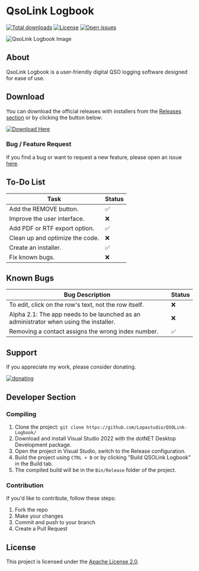 # QsoLink Logbook

[![Total downloads](https://img.shields.io/github/downloads/Lopastudio/QSOLink-Logbook/total)](https://github.com/Lopastudio/QSOLink-Logbook/releases)
[![License](https://img.shields.io/github/license/Lopastudio/QSOLink-Logbook)](https://github.com/Lopastudio/QSOLink-Logbook/blob/master/LICENSE)
[![Open issues](https://img.shields.io/github/issues/Lopastudio/QSOLink-Logbook)](https://github.com/Lopastudio/QSOLink-Logbook/issues)

![QsoLink Logbook Image](https://lopastudio.sk/img/QSOLinkLogBook.png)

## About

QsoLink Logbook is a user-friendly digital QSO logging software designed for ease of use.

## Download

You can download the official releases with installers from the [Releases section](https://github.com/Lopastudio/QSOLink-Logbook/releases) or by clicking the button below:

[![Download Here](https://github.com/Lopastudio/QSOLink-Logbook/releases)](https://github.com/Lopastudio/QSOLink-Logbook/releases)

### Bug / Feature Request

If you find a bug or want to request a new feature, please open an issue [here](https://github.com/Lopastudio/QSOLink-Logbook/issues/new).

## To-Do List

| Task                                           | Status |
| ---------------------------------------------- | ------ |
| Add the REMOVE button.                         | ✅     |
| Improve the user interface.                    | ❌     |
| Add PDF or RTF export option.                  | ✅     |
| Clean up and optimize the code.                | ❌     |
| Create an installer.                           | ✅     |
| Fix known bugs.                                | ❌     |

## Known Bugs

| Bug Description                                | Status |
| ---------------------------------------------- | ------ |
| To edit, click on the row's text, not the row itself. |❌      |
| Alpha 2.1: The app needs to be launched as an administrator when using the installer. | ❌   |
| Removing a contact assigns the wrong index number. | ✅     |


## Support

If you appreciate my work, please consider donating.

[![donating](https://www.paypalobjects.com/en_US/i/btn/btn_donateCC_LG.gif)](https://www.paypal.com/donate/?hosted_button_id=JQM3976LAZR4U)

## Developer Section

### Compiling

1. Clone the project: `git clone https://github.com/Lopastudio/QSOLink-Logbook/`
2. Download and install Visual Studio 2022 with the dotNET Desktop Development package.
3. Open the project in Visual Studio, switch to the Release configuration.
4. Build the project using `CTRL + B` or by clicking "Build QSOLink Logbook" in the Build tab.
5. The compiled build will be in the `Bin/Release` folder of the project.

### Contribution

If you'd like to contribute, follow these steps:
1. Fork the repo
2. Make your changes
3. Commit and push to your branch
4. Create a Pull Request

## License

This project is licensed under the [Apache License 2.0](https://github.com/Lopastudio/QSOLink-Logbook/blob/master/LICENSE.txt).
